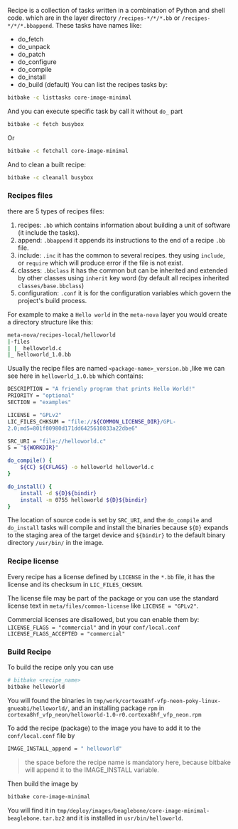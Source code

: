 Recipe is a collection of tasks written in a combination of Python and shell code.
which are in the layer directory `/recipes-*/*/*.bb` or `/recipes-*/*/*.bbappend`.
These tasks have names like: 
- do_fetch
- do_unpack
- do_patch
- do_configure
- do_compile
- do_install
- do_build (default)
You can list the recipes tasks by:
``` bash
bitbake -c listtasks core-image-minimal
```
And you can execute specific task by call it without `do_` part
``` bash
bitbake -c fetch busybox
```
Or 
``` bash
bitbake -c fetchall core-image-minimal
```
And to clean a built recipe:
``` bash
bitbake -c cleanall busybox
```
### Recipes files
there are 5 types of recipes files:
1. recipes: `.bb` which contains information about building a unit of software (it include the tasks).
2. append: `.bbappend` it appends its instructions to the end of a recipe `.bb` file.
3. include: `.inc` it has the common to several recipes. they using `include`, or `require` which will produce error if the file is not exist.
4. classes: `.bbclass` it has the common but can be inherited and extended by other classes using `inherit` key word (by default all recipes inherited `classes/base.bbclass`)
5. configuration: `.conf` it is for the configuration variables which govern the project's build process. 

For example to make a `Hello world` in the `meta-nova` layer you would create a directory structure like this:
``` bash
meta-nova/recipes-local/helloworld
|-files
| |_ helloworld.c
|_ helloworld_1.0.bb
```
Usually the recipe files are named `<package-name>_version.bb` ,like we can see here in `helloworld_1.0.bb` which contains:
``` bash
DESCRIPTION = "A friendly program that prints Hello World!"
PRIORITY = "optional"
SECTION = "examples"

LICENSE = "GPLv2"
LIC_FILES_CHKSUM = "file://${COMMON_LICENSE_DIR}/GPL-
2.0;md5=801f80980d171dd6425610833a22dbe6"

SRC_URI = "file://helloworld.c"
S = "${WORKDIR}"

do_compile() {
	${CC} ${CFLAGS} -o helloworld helloworld.c
}

do_install() {
	install -d ${D}${bindir}
	install -m 0755 helloworld ${D}${bindir}
}
```
The location of source code is set by `SRC_URI`, and the `do_compile` and `do_install` tasks will compile and install the binaries because `${D}` expands to the staging area of the target device and `${bindir}` to the default binary directory `/usr/bin/` in the image.

### Recipe license
Every recipe has a license defined by `LICENSE` in the `*.bb` file, it has the license and its checksum in `LIC_FILES_CHKSUM`.

The license file may be part of the package or you can use the standard license text in `meta/files/common-license` like `LICENSE = "GPLv2"`.

Commercial licenses are disallowed, but you can enable them by:
`LICENSE_FLAGS = "commercial"`
and in your `conf/local.conf`
`LICENSE_FLAGS_ACCEPTED = "commercial"`

### Build Recipe
To build the recipe only you can use
``` bash
# bitbake <recipe_name>
bitbake helloworld
```
You will found the binaries in `tmp/work/cortexa8hf-vfp-neon-poky-linux-gnueabi/helloworld/`, and an installing package `rpm` in `cortexa8hf_vfp_neon/helloworld-1.0-r0.cortexa8hf_vfp_neon.rpm`

To add the recipe (package) to the image you have to add it to the `conf/local.conf` file by
``` bash
IMAGE_INSTALL_append = " helloworld"
```
> the space before the recipe name is mandatory here, because bitbake will append it to the IMAGE_INSTALL variable.

Then build the image by
``` bash
bitbake core-image-minimal
```
You will find it in `tmp/deploy/images/beaglebone/core-image-minimal-beaglebone.tar.bz2` and it is installed in `usr/bin/helloworld`.